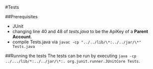 #Tests

##Prerequisites
* JUnit
* changing line 40 and 48 of *tests.java* to be the ApiKey of a **Parent Account**.
* compile Tests.java via `javac -cp "../../lib/\*:../../jar/\*" Tests.java`

##Running the tests
The tests can be run by executing `java -cp ../.../lib/*:../../jar/\*:. org.junit.runner.JUnitCore Tests`.



